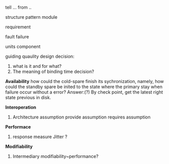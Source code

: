 tell ... from ..

structure
pattern
module

requirement

fault
failure

units
component

guiding quaulity design decision:
1. what is it and for what?
2. The meaning of binding time decision?

**Availability**
how could the cold-spare finish its sychronization, namely, how could the standby spare be inited to the state where the primary stay when failure occur without a error?
Answer:(?) By check point, get the latest right state previous in disk.

**Interoperation**
1. Architecture assumption
  provide assumption
  requires assumption

**Performace**
1. response measure
Jitter ?

**Modifiability**
1. Intermediary modifiability~performance?
